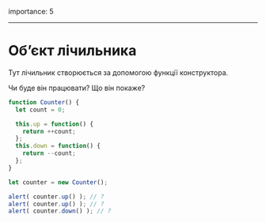 importance: 5

---

# Об’єкт лічильника

Тут лічильник створюється за допомогою функції конструктора.

Чи буде він працювати? Що він покаже?

```js
function Counter() {
  let count = 0;

  this.up = function() {
    return ++count;
  };
  this.down = function() {
    return --count;
  };
}

let counter = new Counter();

alert( counter.up() ); // ?
alert( counter.up() ); // ?
alert( counter.down() ); // ?
```

